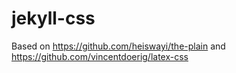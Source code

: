 # jekyll-css

Based on https://github.com/heiswayi/the-plain and https://github.com/vincentdoerig/latex-css
